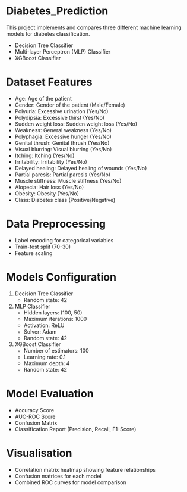 # Diabetes_Prediction
This project implements and compares three different machine learning models for diabetes classification.
- Decision Tree Classifier
- Multi-layer Perceptron (MLP) Classifier
- XGBoost Classifier

# Dataset Features
- Age: Age of the patient
- Gender: Gender of the patient (Male/Female)
- Polyuria: Excessive urination (Yes/No)
- Polydipsia: Excessive thirst (Yes/No)
- Sudden weight loss: Sudden weight loss (Yes/No)
- Weakness: General weakness (Yes/No)
- Polyphagia: Excessive hunger (Yes/No)
- Genital thrush: Genital thrush (Yes/No)
- Visual blurring: Visual blurring (Yes/No)
- Itching: Itching (Yes/No)
- Irritability: Irritability (Yes/No)
- Delayed healing: Delayed healing of wounds (Yes/No)
- Partial paresis: Partial paresis (Yes/No)
- Muscle stiffness: Muscle stiffness (Yes/No)
- Alopecia: Hair loss (Yes/No)
- Obesity: Obesity (Yes/No)
- Class: Diabetes class (Positive/Negative)

# Data Preprocessing
- Label encoding for categorical variables
- Train-test split (70-30)
- Feature scaling

# Models Configuration
1. Decision Tree Classifier
   - Random state: 42
2. MLP Classifier
   - Hidden layers: (100, 50)
   - Maximum iterations: 1000
   - Activation: ReLU
   - Solver: Adam
   - Random state: 42
3. XGBoost Classifier
   - Number of estimators: 100
   - Learning rate: 0.1
   - Maximum depth: 4
   - Random state: 42

# Model Evaluation
- Accuracy Score
- AUC-ROC Score
- Confusion Matrix
- Classification Report (Precision, Recall, F1-Score)

# Visualisation
- Correlation matrix heatmap showing feature relationships
- Confusion matrices for each model
- Combined ROC curves for model comparison
